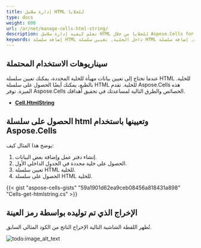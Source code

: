 ```yaml
---
title: إدارة سلاسل HTML للخلايا
type: docs
weight: 600
url: /ar/net/manage-cells-html-string/
description: تعلم كيفية إدارة سلاسل HTML للخلايا من خلال Aspose.Cells for .NET API.
keywords: إضافة سلسلة HTML داخل الخلية, تعيين سلسلة HTML داخل الخلية, إضافة سلسلة HTML, الحصول على سلسلة HTML للخلية, إدارة سلاسل HTML للخلايا
---
```


## **سيناريوهات الاستخدام المحتملة**
عندما تحتاج إلى تعيين بيانات مهيأة للخلية المحددة، يمكنك تعيين سلسلة HTML للخلية. بالطبع، يمكنك أيضًا الحصول على سلسلة HTML للخلية. تقدم Aspose.Cells هذه الميزة. توفر Aspose.Cells الخصائص والطرق التالية لمساعدتك في تحقيق أهدافك.
- [**Cell.HtmlString**](https://reference.aspose.com/cells/net/aspose.cells/cell/htmlstring)

## **الحصول على سلسلة html وتعيينها باستخدام Aspose.Cells**
يوضح هذا المثال كيف:

1. إنشاء دفتر عمل وإضافة بعض البيانات.
1. الحصول على خلية محددة في الجدول الداخلي الأول.
1. تعيين سلسلة HTML للخلية.
1. الحصول على سلسلة HTML للخلية.

{{< gist "aspose-cells-gists" "59a1901d62ea9ceb08456a818431a898" "Cells-get-htmlstring.cs" >}}

## الإخراج الذي تم توليده بواسطة رمز العينة

تُظهر اللقطة الشاشية التالية الإخراج الناتج من الكود المثالي السابق.

![todo:image_alt_text](htmlstring.png)
